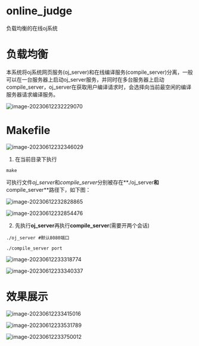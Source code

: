 # online_judge

负载均衡的在线oj系统

# 负载均衡

本系统将oj系统网页服务(oj_server)和在线编译服务(compile_server)分离，一般可以在一台服务器上启动oj_server服务，并同时在多台服务器上启动compile_server，oj_server在获取用户编译请求时，会选择向当前最空闲的编译服务器请求编译服务。

![image-20230612232229070](C:\Users\49555\AppData\Roaming\Typora\typora-user-images\image-20230612232229070.png)

# Makefile

![image-20230612232346029](C:\Users\49555\AppData\Roaming\Typora\typora-user-images\image-20230612232346029.png)

1. 在当前目录下执行

```shell
make
```

可执行文件*oj_server*和*compile_server*分别被存在**./oj_server**和**compile_server**路径下，如下图：

![image-20230612232828865](C:\Users\49555\AppData\Roaming\Typora\typora-user-images\image-20230612232828865.png)

![image-20230612232854476](C:\Users\49555\AppData\Roaming\Typora\typora-user-images\image-20230612232854476.png)

2. 先执行**oj_server**再执行**compile_server**(需要开两个会话)

```shell
./oj_server #默认8080端口

./compile_server port
```



![image-20230612233318774](C:\Users\49555\AppData\Roaming\Typora\typora-user-images\image-20230612233318774.png)



![image-20230612233340337](C:\Users\49555\AppData\Roaming\Typora\typora-user-images\image-20230612233340337.png)

# 效果展示

![image-20230612233415016](C:\Users\49555\AppData\Roaming\Typora\typora-user-images\image-20230612233415016.png)

![image-20230612233531789](C:\Users\49555\AppData\Roaming\Typora\typora-user-images\image-20230612233531789.png)

![image-20230612233750012](C:\Users\49555\AppData\Roaming\Typora\typora-user-images\image-20230612233750012.png)









